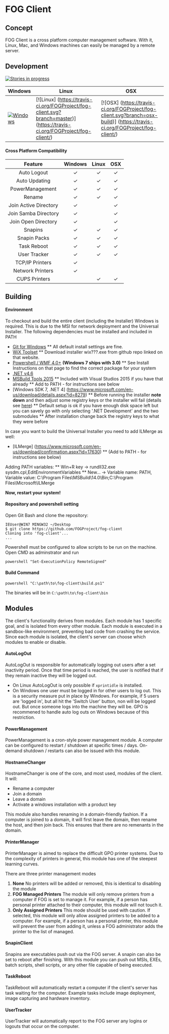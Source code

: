 # FOG Client

## Concept
FOG Client is a cross platform computer management software. With it, Linux, Mac, and Windows machines can easily be managed by a remote server.

## Development
[![Stories in progress](https://badge.waffle.io/FOGProject/fog-client.svg?label=In%20Progress&title=Issues%20In%20Progress)](http://waffle.io/FOGProject/fog-client)

Windows      | Linux       | OSX
-------------|-------------|-------------
[![Windows](https://ci.appveyor.com/api/projects/status/6uqyhjiarj0dysa8/branch/master?svg=true)](https://ci.appveyor.com/project/jbob182/fog-client/branch/master) | [![Linux] (https://travis-ci.org/FOGProject/fog-client.svg?branch=master)] (https://travis-ci.org/FOGProject/fog-client/) | [![OSX] (https://travis-ci.org/FOGProject/fog-client.svg?branch=osx-build)] (https://travis-ci.org/FOGProject/fog-client/)


#### Cross Platform Compatibility

| Feature | Windows | Linux | OSX |
|:----------------:|:-------:|:-----:|:---:|
| Auto Logout | ✓ | ✓ | ✓ |
| Auto Updating | ✓ | ✓ | ✓ |
| PowerManagement | ✓ | ✓ | ✓ |
| Rename | ✓ | ✓ | ✓ |
| Join Active Directory | ✓ |  | ✓ |
| Join Samba Directory | ✓ |  | ✓ |
| Join Open Directory | ✓ |  | ✓ |
| Snapins | ✓ | ✓ | ✓ |
| Snapin Packs | ✓ | ✓ | ✓ |
| Task Reboot | ✓ | ✓ | ✓ |
| User Tracker | ✓ | ✓ | ✓ |
| TCP/IP Printers | ✓ |  |  |
| Network Printers | ✓ |  |  |
| CUPS Printers |  | ✓ | ✓ |

## Building

#### Environment

To checkout and build the entire client (including the Installer) Windows is required. This is due to the MSI for network deployment and the Universal Installer. The following dependencies must be installed and included in PATH
* [Git for Windows](https://git-for-windows.github.io/)
** All default install settings are fine.
* [WiX Toolset](http://wixtoolset.org/)
** Download installer wix???.exe from github repo linked on that website.
* [Powershell / WMF 4.0+](https://www.microsoft.com/en-us/download/details.aspx?id=40855) **(Windows 7 ships with 3.0)**
** See Install Instructions on that page to find the correct package for your system
* [.NET v4.6](https://www.microsoft.com/en-us/download/details.aspx?id=48130)
* [MSBuild Tools 2015](https://www.microsoft.com/en-us/download/details.aspx?id=48159)
** Included with Visual Studios 2015 if you have that already
** Add to PATH - for instructions see below
* [Windows SDK 7, .NET 4] (https://www.microsoft.com/en-us/download/details.aspx?id=8279)
** Before running the installer **note down** and then adjust some registry keys or the installer will fail (details see [here](https://stackoverflow.com/questions/31455926/windows-sdk-setup-failure))
** Default setup is ok if you have enough disk space left but you can savely go with only selecting '.NET Development' and the two submodules
** After installation change back the registry keys to what they were before

In case you want to build the Universal Installer you need to add ILMerge as well:
* [ILMerge] (https://www.microsoft.com/en-us/download/confirmation.aspx?id=17630)
** (Add to PATH - for instructions see below)

Adding PATH variables:
** Win+R key -> rundll32.exe sysdm.cpl,EditEnvironmentVariables
** New... -> Variable name: PATH, Variable value: C:\Program Files\MSBuild\14.0\Bin;C:\Program Files\Microsoft\ILMerge

**Now, restart your system!**

#### Repository and powershell setting
Open Git Bash and clone the repository:
```
IEUser@WIN7 MINGW32 ~/Desktop
$ git clone https://github.com/FOGProject/fog-client
Cloning into 'fog-client'...
...
```

Powershell must be configured to allow scripts to be run on the machine. Open CMD as adminstrator and run
```
powershell "Set-ExecutionPolicy RemoteSigned"
```

#### Build Command
```
powershell "C:\path\to\fog-client\build.ps1"
```

The binaries will be in `C:\path\to\fog-client\bin`

## Modules
The client's functionality derives from modules. Each module has 1 specific goal, and is isolated from every other module. Each module is executed in a sandbox-like environment, preventing bad code from crashing the service. Since each module is isolated, the client's server can choose which modules to enable or disable.

#### AutoLogOut
AutoLogOut is responsible for automatically logging out users after a set inactivity period. Once that time period is reached, the user is notified that if they remain inactive they will be logged out.
* On Linux AutoLogOut is only possible if `xprintidle` is installed.
* On Windows one user must be logged in for other users to log out. This is a security measure put in place by Windows. For example, if 5 users are 'logged in', but all hit the 'Switch User' button, non will be logged out. But once someone logs into the machine they will be. GPO is recommened to handle auto log outs on Windows because of this restriction.

#### PowerManagement
PowerManagement is a cron-style power management module. A computer can be configured to restart / shutdown at specific times / days. On-demand shutdown / restarts can also be issued with this module.

#### HostnameChanger
HostnameChanger is one of the core, and most used, modules of the client. It will:
* Rename a computer
* Join a domain
* Leave a domain
* Activate a windows installation with a product key

This module also handles renaming in a domain-friendly fashion. If a computer is joined to a domain, it will first leave the domain, then rename the host, and then join back. This ensures that there are no remenants in the domain.

#### PrinterManager
PrinterManager is aimed to replace the difficult GPO printer systems. Due to the complexity of printers in general, this module has one of the steepest learning curves. 

There are three printer management modes

1. **None** No printers will be added or removed, this is identical to disabling the module
2. **FOG Managed Printers** The module will only remove printers from a computer if FOG is set to manage it. For example, if a person has personal printer attached to their computer, this module will not touch it.
3. **Only Assigned Printers** This mode should be used with caution. If selected, this module will only allow assigned printers to be added to a computer. For example, if a person has a personal printer, this module will prevent the user from adding it, unless a FOG administrator adds the printer to the list of managed.

#### SnapinClient
Snapins are executables push out via the FOG server. A snapin can also be set to reboot after finishing. With this module you can push out MSIs, EXEs, batch scripts, shell scripts, or any other file capable of being executed.

#### TaskReboot
TaskReboot will automatically restart a computer if the client's server has task waiting for the computer. Example tasks include image deployment, image capturing and hardware inventory.

#### UserTracker
UserTracker will automatically report to the FOG server any logins or logouts that occur on the computer.

